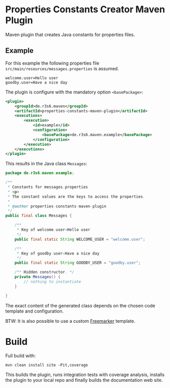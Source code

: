 
# Properties Constants Creator Maven Plugin

Maven plugin that creates Java constants for properties files.

## Example

For this example the following properties file
`src/main/resources/messages.properties` is assumed.

```
welcome.user=Hello user
goodby.user=Have a nice day
```

The plugin is configure with the mandatory option `<basePackage>`:

```xml
<plugin>
    <groupId>de.r3s6.maven</groupId>
    <artifactId>properties-constants-maven-plugin</artifactId>
    <executions>
        <execution>
            <id>example</id>
            <configuration>
                <basePackage>de.r3s6.maven.example</basePackage>
            </configuration>
        </execution>
    </executions>
</plugin>
```

This results in the Java class `Messages`:

```java
package de.r3s6.maven.example;

/**
 * Constants for messages.properties
 * <p>
 * The constant values are the keys to access the properties.
 *
 * @author properties-constants-maven-plugin
 */
public final class Messages {

    /**
     * Key of welcome.user=Hello user
     */
    public final static String WELCOME_USER = "welcome.user";

    /**
     * Key of goodby.user=Have a nice day
     */
    public final static String GOODBY_USER = "goodby.user";

    /** Hidden constructor. */
    private Messages() {
        // nothing to instantiate
    }

}
```

The exact content of the generated class depends on the chosen code template
and configuration.

BTW: It is also possible to use a custom [Freemarker] template.

# Build

Full build with:
```
mvn clean install site -Pit,coverage
```
This builds the plugin, runs integration tests with coverage analysis,
installs  the plugin to your local repo and finally builds the documentation
web site.

[Freemarker]: https://freemarker.apache.org/

